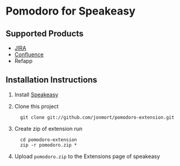 Pomodoro for Speakeasy
======================

Supported Products
------------------
* [JIRA](http://www.atlassian.com/software/jira/)
* [Confluence](http://www.atlassian.com/software/confluence/)
* Refapp

Installation Instructions
-------------------------

1. Install [Speakeasy](http://confluence.atlassian.com/display/DEVNET/Speakeasy+Install+Guide)
2. Clone this project

         git clone git://github.com/jonmort/pomodoro-extension.git
         
3. Create zip of extension run 

         cd pomodoro-extension
         zip -r pomodoro.zip *
         
4. Upload `pomodoro.zip` to the Extensions page of speakeasy